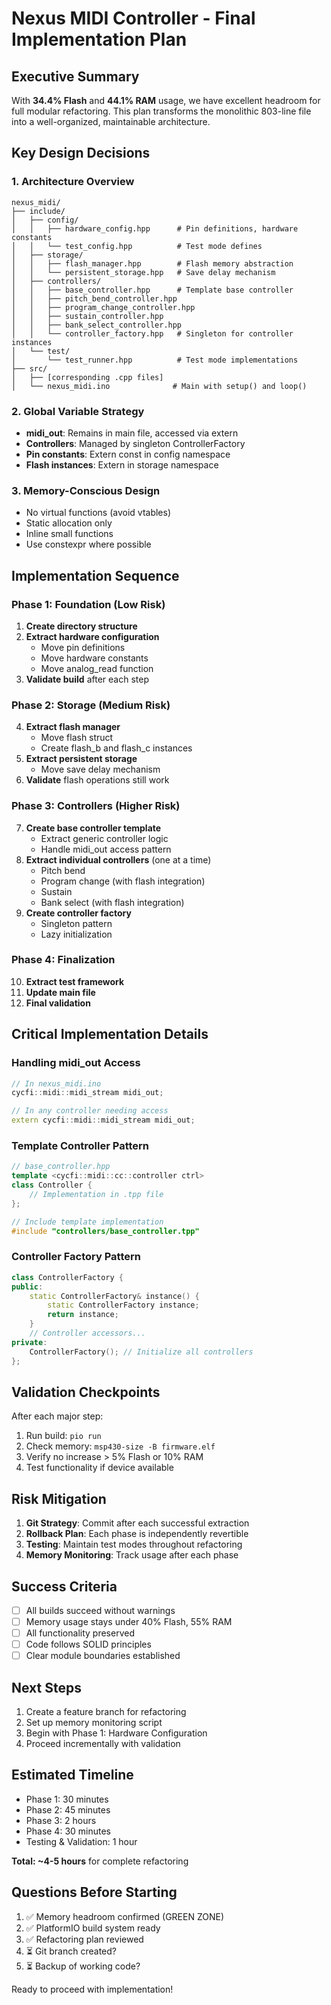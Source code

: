 # Nexus MIDI Controller - Final Implementation Plan

## Executive Summary

With **34.4% Flash** and **44.1% RAM** usage, we have excellent headroom for full modular refactoring. This plan transforms the monolithic 803-line file into a well-organized, maintainable architecture.

## Key Design Decisions

### 1. Architecture Overview
```
nexus_midi/
├── include/
│   ├── config/
│   │   ├── hardware_config.hpp      # Pin definitions, hardware constants
│   │   └── test_config.hpp          # Test mode defines
│   ├── storage/
│   │   ├── flash_manager.hpp        # Flash memory abstraction
│   │   └── persistent_storage.hpp   # Save delay mechanism
│   ├── controllers/
│   │   ├── base_controller.hpp      # Template base controller
│   │   ├── pitch_bend_controller.hpp
│   │   ├── program_change_controller.hpp
│   │   ├── sustain_controller.hpp
│   │   ├── bank_select_controller.hpp
│   │   └── controller_factory.hpp   # Singleton for controller instances
│   └── test/
│       └── test_runner.hpp          # Test mode implementations
├── src/
│   ├── [corresponding .cpp files]
│   └── nexus_midi.ino              # Main with setup() and loop()
```

### 2. Global Variable Strategy
- **midi_out**: Remains in main file, accessed via extern
- **Controllers**: Managed by singleton ControllerFactory
- **Pin constants**: Extern const in config namespace
- **Flash instances**: Extern in storage namespace

### 3. Memory-Conscious Design
- No virtual functions (avoid vtables)
- Static allocation only
- Inline small functions
- Use constexpr where possible

## Implementation Sequence

### Phase 1: Foundation (Low Risk)
1. **Create directory structure**
2. **Extract hardware configuration**
   - Move pin definitions
   - Move hardware constants
   - Move analog_read function
3. **Validate build** after each step

### Phase 2: Storage (Medium Risk)
4. **Extract flash manager**
   - Move flash struct
   - Create flash_b and flash_c instances
5. **Extract persistent storage**
   - Move save delay mechanism
6. **Validate** flash operations still work

### Phase 3: Controllers (Higher Risk)
7. **Create base controller template**
   - Extract generic controller logic
   - Handle midi_out access pattern
8. **Extract individual controllers** (one at a time)
   - Pitch bend
   - Program change (with flash integration)
   - Sustain
   - Bank select (with flash integration)
9. **Create controller factory**
   - Singleton pattern
   - Lazy initialization

### Phase 4: Finalization
10. **Extract test framework**
11. **Update main file**
12. **Final validation**

## Critical Implementation Details

### Handling midi_out Access
```cpp
// In nexus_midi.ino
cycfi::midi::midi_stream midi_out;

// In any controller needing access
extern cycfi::midi::midi_stream midi_out;
```

### Template Controller Pattern
```cpp
// base_controller.hpp
template <cycfi::midi::cc::controller ctrl>
class Controller {
    // Implementation in .tpp file
};

// Include template implementation
#include "controllers/base_controller.tpp"
```

### Controller Factory Pattern
```cpp
class ControllerFactory {
public:
    static ControllerFactory& instance() {
        static ControllerFactory instance;
        return instance;
    }
    // Controller accessors...
private:
    ControllerFactory(); // Initialize all controllers
};
```

## Validation Checkpoints

After each major step:
1. Run build: `pio run`
2. Check memory: `msp430-size -B firmware.elf`
3. Verify no increase > 5% Flash or 10% RAM
4. Test functionality if device available

## Risk Mitigation

1. **Git Strategy**: Commit after each successful extraction
2. **Rollback Plan**: Each phase is independently revertible
3. **Testing**: Maintain test modes throughout refactoring
4. **Memory Monitoring**: Track usage after each phase

## Success Criteria

- [ ] All builds succeed without warnings
- [ ] Memory usage stays under 40% Flash, 55% RAM
- [ ] All functionality preserved
- [ ] Code follows SOLID principles
- [ ] Clear module boundaries established

## Next Steps

1. Create a feature branch for refactoring
2. Set up memory monitoring script
3. Begin with Phase 1: Hardware Configuration
4. Proceed incrementally with validation

## Estimated Timeline

- Phase 1: 30 minutes
- Phase 2: 45 minutes
- Phase 3: 2 hours
- Phase 4: 30 minutes
- Testing & Validation: 1 hour

**Total: ~4-5 hours** for complete refactoring

## Questions Before Starting

1. ✅ Memory headroom confirmed (GREEN ZONE)
2. ✅ PlatformIO build system ready
3. ✅ Refactoring plan reviewed
4. ⏳ Git branch created?
5. ⏳ Backup of working code?

Ready to proceed with implementation!
